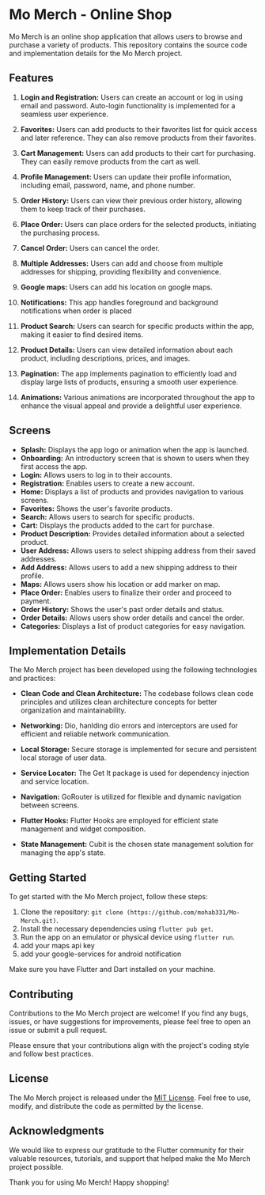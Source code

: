 # Mo Merch - Online Shop

Mo Merch is an online shop application that allows users to browse and purchase a variety of products. This repository contains the source code and implementation details for the Mo Merch project.

## Features

1. **Login and Registration:** Users can create an account or log in using email and password. Auto-login functionality is implemented for a seamless user experience.

2. **Favorites:** Users can add products to their favorites list for quick access and later reference. They can also remove products from their favorites.

3. **Cart Management:** Users can add products to their cart for purchasing. They can easily remove products from the cart as well.

4. **Profile Management:** Users can update their profile information, including email, password, name, and phone number.

5. **Order History:** Users can view their previous order history, allowing them to keep track of their purchases.

6. **Place Order:** Users can place orders for the selected products, initiating the purchasing process.
   
8. **Cancel Order:** Users can cancel the order.

9. **Multiple Addresses:** Users can add and choose from multiple addresses for shipping, providing flexibility and convenience.
   
10. **Google maps:** Users can add his location on google maps.
   
11.  **Notifications:** This app handles foreground and background notifications when order is placed
   
12. **Product Search:** Users can search for specific products within the app, making it easier to find desired items.

13. **Product Details:** Users can view detailed information about each product, including descriptions, prices, and images.

14. **Pagination:** The app implements pagination to efficiently load and display large lists of products, ensuring a smooth user experience.

15. **Animations:** Various animations are incorporated throughout the app to enhance the visual appeal and provide a delightful user experience.

## Screens

- **Splash:** Displays the app logo or animation when the app is launched.
- **Onboarding:** An introductory screen that is shown to users when they first access the app.
- **Login:** Allows users to log in to their accounts.
- **Registration:** Enables users to create a new account.
- **Home:** Displays a list of products and provides navigation to various screens.
- **Favorites:** Shows the user's favorite products.
- **Search:** Allows users to search for specific products.
- **Cart:** Displays the products added to the cart for purchase.
- **Product Description:** Provides detailed information about a selected product.
- **User Address:** Allows users to select shipping address from their saved addresses.
- **Add Address:** Allows users to add a new shipping address to their profile.
- **Maps:** Allows users show his location or add marker on map.
- **Place Order:** Enables users to finalize their order and proceed to payment.
- **Order History:** Shows the user's past order details and status.
- **Order Details:** Allows users show order details and cancel the order.
- **Categories:** Displays a list of product categories for easy navigation.

## Implementation Details

The Mo Merch project has been developed using the following technologies and practices:

- **Clean Code and Clean Architecture:** The codebase follows clean code principles and utilizes clean architecture concepts for better organization and maintainability.

- **Networking:** Dio, hanlding dio errors and interceptors are used for efficient and reliable network communication.

- **Local Storage:** Secure storage is implemented for secure and persistent local storage of user data.

- **Service Locator:** The Get It package is used for dependency injection and service location.

- **Navigation:** GoRouter is utilized for flexible and dynamic navigation between screens.

- **Flutter Hooks:** Flutter Hooks are employed for efficient state management and widget composition.

- **State Management:** Cubit is the chosen state management solution for managing the app's state.

## Getting Started

To get started with the Mo Merch project, follow these steps:

1. Clone the repository: `git clone (https://github.com/mohab331/Mo-Merch.git)`.
2. Install the necessary dependencies using `flutter pub get`.
3. Run the app on an emulator or physical device using `flutter run`.
4. add your maps api key
5. add your google-services for android notification

Make sure you have Flutter and Dart installed on your machine.

## Contributing

Contributions to the Mo Merch project are welcome! If you find any bugs, issues, or have suggestions for improvements, please feel free to open an issue or submit a pull request.

Please ensure that your contributions align with the project's coding style and follow best practices.

## License

The Mo Merch project is released under the [MIT License](LICENSE.md). Feel free to use, modify, and distribute the code as permitted by the license.

## Acknowledgments

We would like to express our gratitude to the Flutter community for their valuable resources, tutorials, and support that helped make the Mo Merch project possible.

Thank you for using Mo Merch! Happy shopping!
